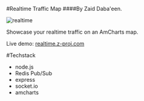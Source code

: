 #Realtime Traffic Map
####By Zaid Daba'een.

![realtime](http://static.z-proj.com/realtime.png)

Showcase your realtime traffic on an AmCharts map.

Live demo: [realtime.z-proj.com](http://realtime.z-proj.com)

#Techstack

- node.js
- Redis Pub/Sub
- express
- socket.io
- amcharts


